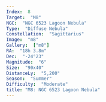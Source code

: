 ```yaml
---
Index:  8
Target:  "M8"
NGC:  "NGC 6523 Lagoon Nebula"
Type:  "Diffuse Nebula"
Constellation:  "Sagittarius"
Image:  "m8"
Gallery:  ["m8"]
RA:  "18h 3.8m"
Dec:  "-24°23"
Magnitude:  "6"
Size:  "90x40"
DistanceLy:  "5,200"
Season:  "Summer"
Difficulty:  "Moderate"
title: "M8: NGC 6523 Lagoon Nebula"
---
```


